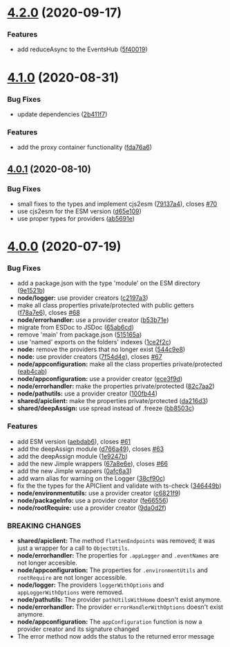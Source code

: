 # [4.2.0](https://github.com/homer0/wootils/compare/4.1.0...4.2.0) (2020-09-17)


### Features

* add reduceAsync to the EventsHub ([5f40019](https://github.com/homer0/wootils/commit/5f4001932c994730e32465bba4ad7f8c35722a11))

# [4.1.0](https://github.com/homer0/wootils/compare/4.0.1...4.1.0) (2020-08-31)


### Bug Fixes

* update dependencies ([2b411f7](https://github.com/homer0/wootils/commit/2b411f7c1643f9764649370e35056d536c6a0bf2))


### Features

* add the proxy container functionality ([fda76a6](https://github.com/homer0/wootils/commit/fda76a6e85529c6be144a6e416e7392f8357f849))

## [4.0.1](https://github.com/homer0/wootils/compare/4.0.0...4.0.1) (2020-08-10)


### Bug Fixes

* small fixes to the types and implement cjs2esm ([79137a4](https://github.com/homer0/wootils/commit/79137a41dc5233281cd6455ab20fe95f992d257f)), closes [#70](https://github.com/homer0/wootils/issues/70)
* use cjs2esm for the ESM version ([d65e109](https://github.com/homer0/wootils/commit/d65e109067b8713cfcb4d82930d54aaa4eebd628))
* use proper types for providers ([ab5691e](https://github.com/homer0/wootils/commit/ab5691e8a92da50d6ed5b6d924fc3892890c80d7))

# [4.0.0](https://github.com/homer0/wootils/compare/3.0.4...4.0.0) (2020-07-19)


### Bug Fixes

* add a package.json with the type 'module' on the ESM directory ([9e1521b](https://github.com/homer0/wootils/commit/9e1521b374e92bcdbd282e46d530325b4d21d2e7))
* **node/logger:** use provider creators ([c2197a3](https://github.com/homer0/wootils/commit/c2197a36a5abf223bdce48daaea1d05996b1162c))
* make all class properties private/protected with public getters ([f78a7e6](https://github.com/homer0/wootils/commit/f78a7e667c54c7c3d8e86c061c0fe6bd360b1617)), closes [#68](https://github.com/homer0/wootils/issues/68)
* **node/errorhandler:** use a provider creator ([b53b71e](https://github.com/homer0/wootils/commit/b53b71eab3f020f6b5f36e5b52961b45bc7a5958))
* migrate from ESDoc to JSDoc ([65ab6cd](https://github.com/homer0/wootils/commit/65ab6cdaa69b79fca64efc6af458a5ae4d662661))
* remove 'main' from package.json ([515165a](https://github.com/homer0/wootils/commit/515165a0837489a3302eaba8754321dd363f9dea))
* use 'named' exports on the folders' indexes ([1ce2f2c](https://github.com/homer0/wootils/commit/1ce2f2ce0af6ac16a2b19a5be06b0966220b7990))
* **node:** remove the providers that no longer exist ([544c9e8](https://github.com/homer0/wootils/commit/544c9e81e9798bf343346b064bf41b20551da9d6))
* **node:** use provider creators ([7f54d4e](https://github.com/homer0/wootils/commit/7f54d4e662b9510bd91fe68a3a2e8b51c9fb8327)), closes [#67](https://github.com/homer0/wootils/issues/67)
* **node/appconfiguration:** make all the class properties private/protected ([eab4cab](https://github.com/homer0/wootils/commit/eab4cab9f4ac8eb60b2fc58fec9542174a648e33))
* **node/appconfiguration:** use a provider creator ([ece3f9d](https://github.com/homer0/wootils/commit/ece3f9d2c3fd7061ca780bd821616628f8f238e3))
* **node/errorhandler:** make the properties private/protected ([82c7aa2](https://github.com/homer0/wootils/commit/82c7aa27dd5fe0bda2994a3af4e7970dad46adf2))
* **node/pathutils:** use a provider creator ([100fb44](https://github.com/homer0/wootils/commit/100fb449d953f2bfd1ef2d6af11d735c5cae9a71))
* **shared/apiclient:** make the properties private/protected ([da216d3](https://github.com/homer0/wootils/commit/da216d328e50e08c91846cecdaec2e7cbb0335fc))
* **shared/deepAssign:** use spread instead of .freeze ([bb8503c](https://github.com/homer0/wootils/commit/bb8503cc835c90c6d1f2e208a2827daf0039c302))


### Features

* add ESM version ([aebdab6](https://github.com/homer0/wootils/commit/aebdab60f774ba97bffad356c8d4cad783230d0c)), closes [#61](https://github.com/homer0/wootils/issues/61)
* add the deepAssign module ([d766a49](https://github.com/homer0/wootils/commit/d766a490c93aa654113a41762c607b6601095c6d)), closes [#63](https://github.com/homer0/wootils/issues/63)
* add the deepAssign module ([1e9247b](https://github.com/homer0/wootils/commit/1e9247b8d9bf5a5165f8a5cee9a28437aab5b08f))
* add the new Jimple wrappers ([67a8e6e](https://github.com/homer0/wootils/commit/67a8e6e71015d6ffc3007e089afac6dddb13298e)), closes [#66](https://github.com/homer0/wootils/issues/66)
* add the new Jimple wrappers ([0afc6a3](https://github.com/homer0/wootils/commit/0afc6a35c50c3f4c31fed5159280f4b84bf7e855))
* add warn alias for warning on the Logger ([38cf90c](https://github.com/homer0/wootils/commit/38cf90c09bccf4ecb09d2ebf8ceac00b611e61fb))
* fix the the types for the APIClient and validate with ts-check ([346449b](https://github.com/homer0/wootils/commit/346449bb8775b1438c35e7bf982f7d3ffb0e37d5))
* **node/environmentutils:** use a provider creator ([c6821f9](https://github.com/homer0/wootils/commit/c6821f925f97bc01d5d706ffdb937beb96ebb3bb))
* **node/packageInfo:** use a provider creator ([fe66556](https://github.com/homer0/wootils/commit/fe66556d65ffe7e85d6c48272c277dd8bc4ef986))
* **node/rootRequire:** use a provider creator ([9da0d2f](https://github.com/homer0/wootils/commit/9da0d2fb4e0974b556c5967d41105e5740f210b2))


### BREAKING CHANGES

* **shared/apiclient:** The method `flattenEndpoints` was removed; it was just a wrapper for a call to
`ObjectUtils`.
* **node/errorhandler:** The properties for `.appLogger` and `.eventNames` are not longer accesible.
* **node/appconfiguration:** The properties for `.environmentUtils` and `rootRequire` are not longer accessible.
* **node/logger:** The providers `loggerWithOptions` and `appLoggerWithOptions` were removed.
* **node/pathutils:** The provider `pathUtilsWithHome` doesn't exist anymore.
* **node/errorhandler:** The provider `errorHandlerWithOptions` doesn't exist anymore.
* **node/appconfiguration:** The `appConfiguration` function is now a provider creator and its signature changed
* The error method now adds the status to the returned error message
